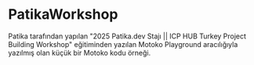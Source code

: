 # PatikaWorkshop

Patika tarafından yapılan "2025 Patika.dev Stajı || ICP HUB Turkey Project Building Workshop" eğitiminden yazılan Motoko Playground aracılığıyla yazılmış olan küçük bir Motoko kodu örneği. 

